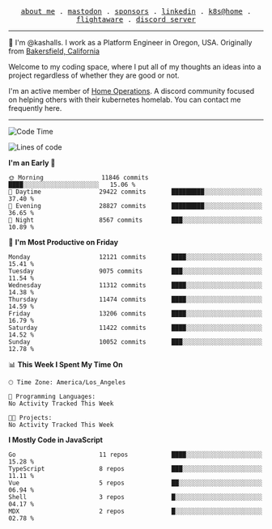 <p align="center">
  <samp>
    <a href="https://jordanjones.org/">about me</a> .
    <a rel="me" href="https://mastodon.social/@kashall">mastodon</a> .
    <a href="https://github.com/sponsors/kashalls">sponsors</a> .
    <a href="https://linkedin.com/in/jordpjones">linkedin</a> .
    <a href="https://github.com/kashalls/home-cluster">k8s@home</a> .
    <a href="https://flightaware.com/adsb/stats/user/kashalls">flightaware</a> .
    <a href="https://discord.gg/V2WrCfqba9">discord server</a>
  </samp>
</p>

----------------------------------------------------------------

:wave: I'm @kashalls. I work as a Platform Engineer in Oregon, USA. Originally from [Bakersfield, California](https://maps.app.goo.gl/QQMtywTWghpXB6Tu6)

Welcome to my coding space, where I put all of my thoughts an ideas into a project regardless of whether they are good or not.

I'm an active member of [Home Operations](https://discord.gg/home-operations). A discord community focused on helping others with their kubernetes homelab. You can contact me frequently here.

----------------------------------------------------------------
<!--START_SECTION:waka-->
![Code Time](http://img.shields.io/badge/Code%20Time-2%2C484%20hrs%2039%20mins-blue)

![Lines of code](https://img.shields.io/badge/From%20Hello%20World%20I%27ve%20Written-12.7%20million%20lines%20of%20code-blue)

**I'm an Early 🐤** 

```text
🌞 Morning                11846 commits       ████░░░░░░░░░░░░░░░░░░░░░   15.06 % 
🌆 Daytime                29422 commits       █████████░░░░░░░░░░░░░░░░   37.40 % 
🌃 Evening                28827 commits       █████████░░░░░░░░░░░░░░░░   36.65 % 
🌙 Night                  8567 commits        ███░░░░░░░░░░░░░░░░░░░░░░   10.89 % 
```
📅 **I'm Most Productive on Friday** 

```text
Monday                   12121 commits       ████░░░░░░░░░░░░░░░░░░░░░   15.41 % 
Tuesday                  9075 commits        ███░░░░░░░░░░░░░░░░░░░░░░   11.54 % 
Wednesday                11312 commits       ████░░░░░░░░░░░░░░░░░░░░░   14.38 % 
Thursday                 11474 commits       ████░░░░░░░░░░░░░░░░░░░░░   14.59 % 
Friday                   13206 commits       ████░░░░░░░░░░░░░░░░░░░░░   16.79 % 
Saturday                 11422 commits       ████░░░░░░░░░░░░░░░░░░░░░   14.52 % 
Sunday                   10052 commits       ███░░░░░░░░░░░░░░░░░░░░░░   12.78 % 
```


📊 **This Week I Spent My Time On** 

```text
🕑︎ Time Zone: America/Los_Angeles

💬 Programming Languages: 
No Activity Tracked This Week

🐱‍💻 Projects: 
No Activity Tracked This Week
```

**I Mostly Code in JavaScript** 

```text
Go                       11 repos            ████░░░░░░░░░░░░░░░░░░░░░   15.28 % 
TypeScript               8 repos             ███░░░░░░░░░░░░░░░░░░░░░░   11.11 % 
Vue                      5 repos             ██░░░░░░░░░░░░░░░░░░░░░░░   06.94 % 
Shell                    3 repos             █░░░░░░░░░░░░░░░░░░░░░░░░   04.17 % 
MDX                      2 repos             █░░░░░░░░░░░░░░░░░░░░░░░░   02.78 % 
```




<!--END_SECTION:waka-->
